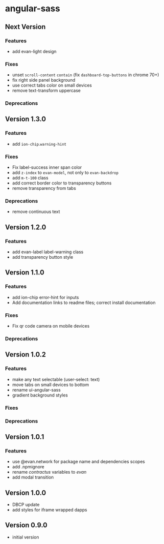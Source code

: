 # angular-sass

## Next Version
### Features
- add evan-light design

### Fixes
- unset `scroll-content` `contain` (fix `dashboard-top-buttons` in chrome 70+)
- fix right side panel background
- use correct tabs color on small devices
- remove text-transform uppercase

### Deprecations

## Version 1.3.0
### Features
- add `ion-chip`.`warning-hint`

### Fixes
- Fix label-success inner span color
- add `z-index` to `evan-model`, not only to `evan-backdrop`
- add `m-t-100` class
- add correct border color to transparency buttons
- remove transparency from tabs

### Deprecations
- remove continuous text

## Version 1.2.0
### Features
- add evan-label label-warning class
- add transparency button style

##  Version 1.1.0
### Features
- add ion-chip error-hint for inputs
- Add documentation links to readme files; correct install documentation

### Fixes
- Fix qr code camera on mobile devices

### Deprecations

## Version 1.0.2
### Features
- make any text selectable (user-select: text)
- move tabs on small devices to bottom
- rename ui-angular-sass
- gradient background styles

### Fixes
### Deprecations

## Version 1.0.1
### Features
- use @evan.network for package name and dependencies scopes
- add .npmignore
- rename *contractus* variables to *evan*
- add modal transition

## Version 1.0.0
- DBCP update
- add styles for iframe wrapped dapps

## Version 0.9.0
- initial version